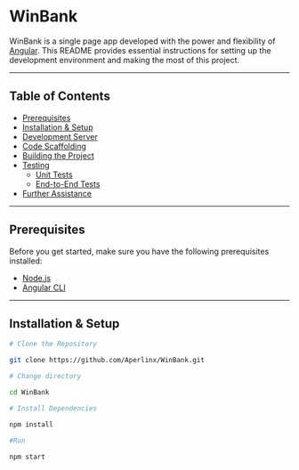 # WinBank

WinBank is a single page app developed with the power and flexibility of [Angular](https://angular.io/). This README provides essential instructions for setting up the development environment and making the most of this project.


---

## Table of Contents

- [Prerequisites](#prerequisites)
- [Installation & Setup](#installation--setup)
- [Development Server](#development-server)
- [Code Scaffolding](#code-scaffolding)
- [Building the Project](#building-the-project)
- [Testing](#testing)
  - [Unit Tests](#unit-tests)
  - [End-to-End Tests](#end-to-end-tests)
- [Further Assistance](#further-assistance)

---

## Prerequisites

Before you get started, make sure you have the following prerequisites installed:

- [Node.js](https://nodejs.org/)
- [Angular CLI](https://cli.angular.io/)

---

## Installation & Setup

```bash
# Clone the Repository

git clone https://github.com/Aperlinx/WinBank.git 

# Change directory

cd WinBank

# Install Dependencies

npm install

#Run

npm start


